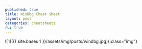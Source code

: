 ```yaml
---
published: true
title: WinDbg Cheat Sheet
layout: post
categories: cheatsheets
ru: true
---
```

![1]({{ site.baseurl }}/assets/img/posts/windbg.jpg){:class="img"}
